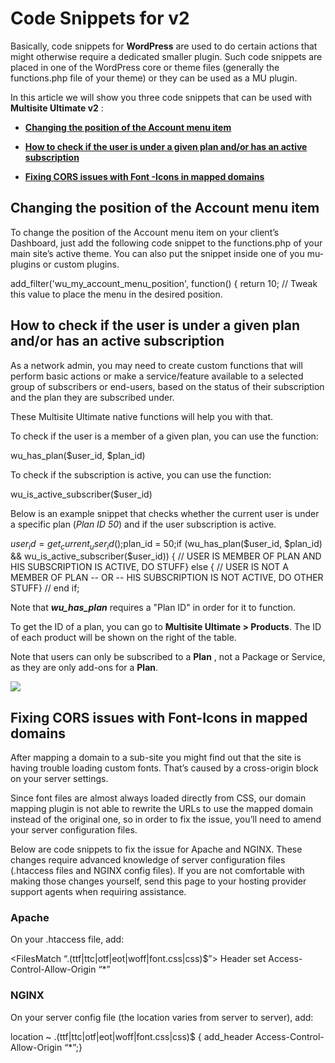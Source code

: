 # Code Snippets for v2

Basically, code snippets for **WordPress** are used to do certain actions that might otherwise require a dedicated smaller plugin. Such code snippets are placed in one of the WordPress core or theme files (generally the functions.php file of your theme) or they can be used as a MU plugin.

In this article we will show you three code snippets that can be used with **Multisite Ultimate v2** :

  * [**Changing the position of the Account menu item**](1677127282-code-snippets-for-v2.html#changing)

  * [**How to check if the user is under a given plan and/or has an active subscription**](1677127282-code-snippets-for-v2.html#plan)

  * [**Fixing CORS issues with Font -Icons in mapped domains**](1677127282-code-snippets-for-v2.html#fixing)

## Changing the position of the Account menu item

To change the position of the Account menu item on your client’s Dashboard, just add the following code snippet to the functions.php of your main site’s active theme. You can also put the snippet inside one of you mu-plugins or custom plugins.

add_filter('wu_my_account_menu_position', function() { return 10; // Tweak this value to place the menu in the desired position.

## How to check if the user is under a given plan and/or has an active subscription

As a network admin, you may need to create custom functions that will perform basic actions or make a service/feature available to a selected group of subscribers or end-users, based on the status of their subscription and the plan they are subscribed under.

These Multisite Ultimate native functions will help you with that.

To check if the user is a member of a given plan, you can use the function:

wu_has_plan($user_id, $plan_id)

To check if the subscription is active, you can use the function:

wu_is_active_subscriber($user_id)

Below is an example snippet that checks whether the current user is under a specific plan (_Plan ID 50_) and if the user subscription is active.

$user_id = get_current_user_id();$plan_id = 50;if (wu_has_plan($user_id, $plan_id) && wu_is_active_subscriber($user_id)) { // USER IS MEMBER OF PLAN AND HIS SUBSCRIPTION IS ACTIVE, DO STUFF} else { // USER IS NOT A MEMBER OF PLAN -- OR -- HIS SUBSCRIPTION IS NOT ACTIVE, DO OTHER STUFF} // end if;

Note that _**wu_has_plan**_ requires a "Plan ID" in order for it to function.

To get the ID of a plan, you can go to **Multisite Ultimate > Products**. The ID of each product will be shown on the right of the table.

Note that users can only be subscribed to a **Plan** , not a Package or Service, as they are only add-ons for a **Plan**.

![](https://wp-ultimo-space.fra1.cdn.digitaloceanspaces.com/hs-file-LAYTqHqw5w.png)

## Fixing CORS issues with Font-Icons in mapped domains

After mapping a domain to a sub-site you might find out that the site is having trouble loading custom fonts. That’s caused by a cross-origin block on your server settings.

Since font files are almost always loaded directly from CSS, our domain mapping plugin is not able to rewrite the URLs to use the mapped domain instead of the original one, so in order to fix the issue, you’ll need to amend your server configuration files.

Below are code snippets to fix the issue for Apache and NGINX. These changes require advanced knowledge of server configuration files (.htaccess files and NGINX config files). If you are not comfortable with making those changes yourself, send this page to your hosting provider support agents when requiring assistance.

### Apache

On your .htaccess file, add:

<FilesMatch “.(ttf|ttc|otf|eot|woff|font.css|css)$”> Header set Access-Control-Allow-Origin “*” 

### NGINX

On your server config file (the location varies from server to server), add:

location ~ .(ttf|ttc|otf|eot|woff|font.css|css)$ { add_header Access-Control-Allow-Origin “*”;}
